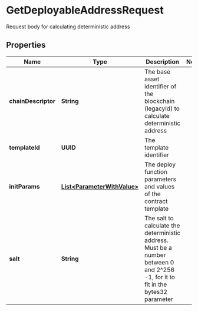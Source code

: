

# GetDeployableAddressRequest

Request body for calculating deterministic address

## Properties

| Name | Type | Description | Notes |
|------------ | ------------- | ------------- | -------------|
|**chainDescriptor** | **String** | The base asset identifier of the blockchain (legacyId) to calculate deterministic address |  |
|**templateId** | **UUID** | The template identifier |  |
|**initParams** | [**List&lt;ParameterWithValue&gt;**](ParameterWithValue.md) | The deploy function parameters and values of the contract template |  |
|**salt** | **String** | The salt to calculate the deterministic address. Must be a number between 0 and 2^256 -1, for it to fit in the bytes32 parameter |  |



